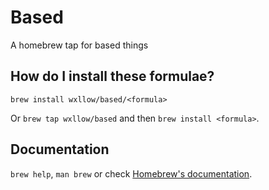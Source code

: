 # Based

A homebrew tap for based things

## How do I install these formulae?

`brew install wxllow/based/<formula>`

Or `brew tap wxllow/based` and then `brew install <formula>`.

## Documentation

`brew help`, `man brew` or check [Homebrew's documentation](https://docs.brew.sh).
